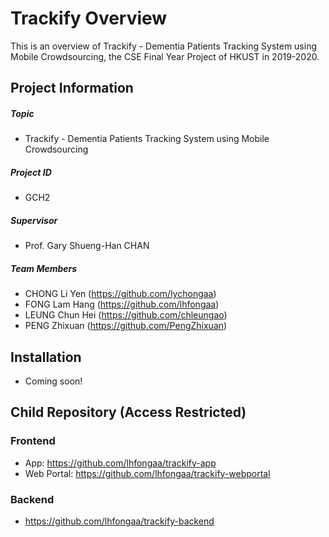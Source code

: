# Trackify Overview
This is an overview of Trackify - Dementia Patients Tracking System using Mobile Crowdsourcing, the CSE Final Year Project of HKUST in 2019-2020. 
## Project Information
#####  Topic
- Trackify - Dementia Patients Tracking System using Mobile Crowdsourcing
##### Project ID
- GCH2
#####  Supervisor
- Prof. Gary Shueng-Han CHAN
#####  Team Members
- CHONG Li Yen (https://github.com/lychongaa)
- FONG Lam Hang (https://github.com/lhfongaa)
- LEUNG Chun Hei (https://github.com/chleungao)
- PENG Zhixuan (https://github.com/PengZhixuan)

## Installation
- Coming soon!

## Child Repository (Access Restricted)
### Frontend
- App: https://github.com/lhfongaa/trackify-app
- Web Portal: https://github.com/lhfongaa/trackify-webportal
  
### Backend
- https://github.com/lhfongaa/trackify-backend
